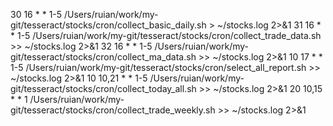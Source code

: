 30 16 * * 1-5 /Users/ruian/work/my-git/tesseract/stocks/cron/collect_basic_daily.sh > ~/stocks.log 2>&1
31 16 * * 1-5 /Users/ruian/work/my-git/tesseract/stocks/cron/collect_trade_data.sh >> ~/stocks.log 2>&1
32 16 * * 1-5 /Users/ruian/work/my-git/tesseract/stocks/cron/collect_ma_data.sh >> ~/stocks.log 2>&1
10 17 * * 1-5 /Users/ruian/work/my-git/tesseract/stocks/cron/select_all_report.sh >> ~/stocks.log 2>&1
10 10,21 * * 1-5 /Users/ruian/work/my-git/tesseract/stocks/cron/collect_today_all.sh >> ~/stocks.log 2>&1
20 10,15 * * 1 /Users/ruian/work/my-git/tesseract/stocks/cron/collect_trade_weekly.sh >> ~/stocks.log 2>&1